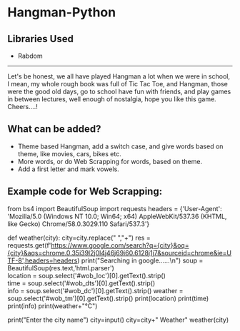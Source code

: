 # Hangman-Python

## Libraries Used
- Rabdom

----------------------------------------------------------------------------------------------------------------------------------------------------------------------------------
Let's be honest, we all have played Hangman a lot when we were in school, I mean, my whole rough book was full of Tic Tac Toe, and Hangman, those were the good old days, go to school have fun with friends, and play games in between lectures, well enough of nostalgia, hope you like this game. Cheers....!

## What can be added?
- Theme based Hangman, add a switch case, and give words based on theme, like movies, cars, bikes etc.
- More words, or do Web Scrapping for words, based on theme.
- Add a first letter and mark vowels.

## Example code for Web Scrapping:
from bs4 import BeautifulSoup
import requests
headers = {'User-Agent': 'Mozilla/5.0 (Windows NT 10.0; Win64; x64) AppleWebKit/537.36 (KHTML, like Gecko) Chrome/58.0.3029.110 Safari/537.3'}

def weather(city):
    city=city.replace(" ","+")
    res = requests.get(f'https://www.google.com/search?q={city}&oq={city}&aqs=chrome.0.35i39l2j0l4j46j69i60.6128j1j7&sourceid=chrome&ie=UTF-8',headers=headers)
    print("Searching in google......\n")
    soup = BeautifulSoup(res.text,'html.parser')   
    location = soup.select('#wob_loc')[0].getText().strip()  
    time = soup.select('#wob_dts')[0].getText().strip()       
    info = soup.select('#wob_dc')[0].getText().strip() 
    weather = soup.select('#wob_tm')[0].getText().strip()
    print(location)
    print(time)
    print(info)
    print(weather+"°C") 

print("Enter the city name")
city=input()
city=city+" Weather"
weather(city)
